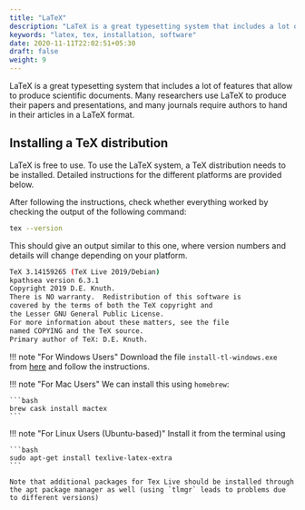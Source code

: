 ```yaml
---
title: "LaTeX"
description: "LaTeX is a great typesetting system that includes a lot of features that allow to produce scientific documents"
keywords: "latex, tex, installation, software"
date: 2020-11-11T22:02:51+05:30
draft: false
weight: 9
---
```


LaTeX is a great typesetting system that includes a lot of features that allow to produce scientific documents. Many researchers use LaTeX to produce their papers and presentations, and many journals require authors to hand in their articles in a LaTeX format.

## Installing a TeX distribution
LaTeX is free to use. To use the LaTeX system, a TeX distribution needs to be installed. Detailed instructions for the different platforms are provided below.

After following the instructions, check whether everything worked by checking the output of the following command:

```bash
tex --version
```

This should give an output similar to this one, where version numbers and details will change depending on your platform.

```bash
TeX 3.14159265 (TeX Live 2019/Debian)
kpathsea version 6.3.1
Copyright 2019 D.E. Knuth.
There is NO warranty.  Redistribution of this software is
covered by the terms of both the TeX copyright and
the Lesser GNU General Public License.
For more information about these matters, see the file
named COPYING and the TeX source.
Primary author of TeX: D.E. Knuth.
```

!!! note "For Windows Users"
    Download the file `install-tl-windows.exe` from [here](https://www.tug.org/texlive/acquire-netinstall.html) and follow the instructions.

!!! note "For Mac Users"
    We can install this using `homebrew`:

    ```bash
    brew cask install mactex
    ```

!!! note "For Linux Users (Ubuntu-based)"
    Install it from the terminal using

    ```bash
    sudo apt-get install texlive-latex-extra
    ```

    Note that additional packages for Tex Live should be installed through the apt package manager as well (using `tlmgr` leads to problems due to different versions)
